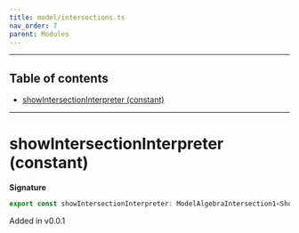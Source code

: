```yaml
---
title: model/intersections.ts
nav_order: 7
parent: Modules
---
```


---

<h2 class="text-delta">Table of contents</h2>

- [showIntersectionInterpreter (constant)](#showintersectioninterpreter-constant)

---

# showIntersectionInterpreter (constant)

**Signature**

```ts
export const showIntersectionInterpreter: ModelAlgebraIntersection1<ShowURI> = ...
```

Added in v0.0.1

